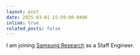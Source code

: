 ```yaml
---
layout: post
date: 2025-03-01 15:59:00-0400
inline: true
related_posts: false
---
```


I am joining [Samsung Research](https://research.samsung.com/) as a Staff Engineer.
